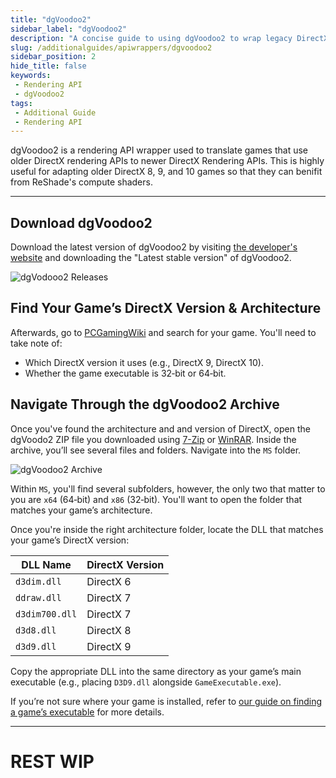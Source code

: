 ```yaml
---
title: "dgVoodoo2"
sidebar_label: "dgVoodoo2"
description: "A concise guide to using dgVoodoo2 to wrap legacy DirectX games for ReShade compute shader compatibility."
slug: /additionalguides/apiwrappers/dgvoodoo2
sidebar_position: 2
hide_title: false
keywords: 
 - Rendering API
 - dgVoodoo2
tags:
 - Additional Guide
 - Rendering API
---
```


dgVoodoo2 is a rendering API wrapper used to translate games that use older DirectX rendering APIs to newer DirectX Rendering APIs. This is highly useful for adapting older DirectX 8, 9, and 10 games so that they can benifit from ReShade's compute shaders.

---

## Download dgVoodoo2
Download the latest version of dgVoodoo2 by visiting [the developer's website](https://dege.freeweb.hu/dgVoodoo2/dgVoodoo2/#latest-stable-version) and downloading the "Latest stable version" of dgVoodoo2.

![dgVodooo2 Releases](https://assets.martysmods.com/additionalguides/apiwrapper/dgvoodoo2/dgVoodoo2Releases.webp)

## Find Your Game’s DirectX Version & Architecture
Afterwards, go to [PCGamingWiki](https://pcgamingwiki.com/) and search for your game. You'll need to take note of:
   - Which DirectX version it uses (e.g., DirectX 9, DirectX 10).
   - Whether the game executable is 32‑bit or 64‑bit.

## Navigate Through the dgVoodoo2 Archive
Once you've found the architecture and and version of DirectX, open the dgVoodo2 ZIP file you downloaded using [7-Zip](https://www.7-zip.org/) or [WinRAR](https://www.win-rar.com/). Inside the archive, you’ll see several files and folders. Navigate into the `MS` folder.

![dgVoodoo2 Archive](https://assets.martysmods.com/additionalguides/apiwrapper/dgvoodoo2/dgVoodoo2Archive.webp)

Within `MS`, you'll find several subfolders, however, the only two that matter to you are `x64` (64‑bit) and `x86` (32‑bit). You'll want to open the folder that matches your game’s architecture.

Once you're inside the right architecture folder, locate the DLL that matches your game’s DirectX version:

| **DLL Name**    | **DirectX Version**  |
| --------------- | -------------------- |
| `d3dim.dll`     | DirectX 6            |
| `ddraw.dll`     | DirectX 7            |
| `d3dim700.dll`  | DirectX 7            |
| `d3d8.dll`      | DirectX 8            |
| `d3d9.dll`      | DirectX 9            |


Copy the appropriate DLL into the same directory as your game’s main executable (e.g., placing `D3D9.dll` alongside `GameExecutable.exe`).

If you’re not sure where your game is installed, refer to [our guide on finding a game’s executable](../findexecutable) for more details.

---

# REST WIP